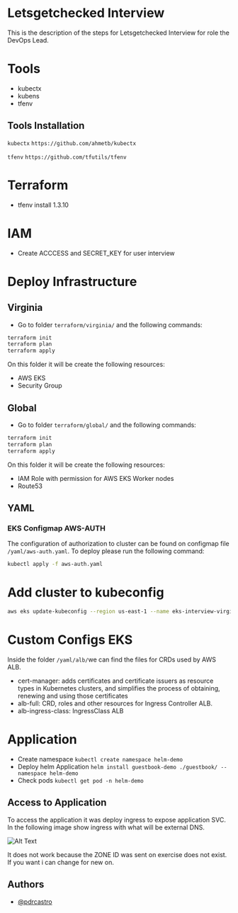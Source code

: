 
# Letsgetchecked Interview


This is the description of the steps for Letsgetchecked Interview for role the DevOps Lead.

# Tools
- kubectx 
- kubens
- tfenv 
## Tools Installation
`kubectx` ```https://github.com/ahmetb/kubectx```

`tfenv` ```https://github.com/tfutils/tfenv```

# Terraform 
- tfenv install 1.3.10

# IAM
- Create ACCCESS and SECRET_KEY for user interview

# Deploy Infrastructure
## Virginia
- Go to folder `terraform/virginia/` and the following commands:
 ```bash 
 terraform init
 terraform plan
 terraform apply
 ```
 On this folder it will be create the following resources:
 - AWS EKS
 - Security Group
 ## Global
- Go to folder `terraform/global/` and the following commands:
 ```bash 
 terraform init
 terraform plan
 terraform apply
 ```
  On this folder it will be create the following resources:
 - IAM Role with permission for AWS EKS Worker nodes
 - Route53
## YAML 
### EKS Configmap AWS-AUTH
The configuration of authorization to cluster can be found on configmap file `/yaml/aws-auth.yaml`. To deploy please run the following command:
```bash
kubectl apply -f aws-auth.yaml
```
# Add cluster to kubeconfig
```bash
aws eks update-kubeconfig --region us-east-1 --name eks-interview-virginia
```

# Custom Configs EKS
Inside the folder `/yaml/alb/`we can find the files for CRDs used by AWS ALB.
- cert-manager: adds certificates and certificate issuers as resource types in Kubernetes clusters, and simplifies the process of obtaining, renewing and using those certificates
- alb-full: CRD, roles and other resources for Ingress Controller ALB.
- alb-ingress-class: IngressClass ALB

# Application
- Create namespace
```kubectl create namespace helm-demo```
- Deploy helm Application
```helm install guestbook-demo ./guestbook/ --namespace helm-demo```
-  Check pods
```kubectl get pod -n helm-demo```

## Access to Application
To access the application it was deploy ingress to expose application SVC. In the following image show ingress with what will be external DNS. 

![Alt Text](/Users/castro/Documents/personal_repo/lgc/img/ingress.png)

It does not work because the ZONE ID was sent on exercise does not exist. If you want i can change for new on.

## Authors

- [@pdrcastro](https://github.com/pdrcastro)


